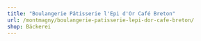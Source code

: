 ```yaml
---
title: "Boulangerie Pâtisserie l'Epi d'Or Café Breton"
url: /montmagny/boulangerie-patisserie-lepi-dor-cafe-breton/
shop: Bäckerei
---
```

